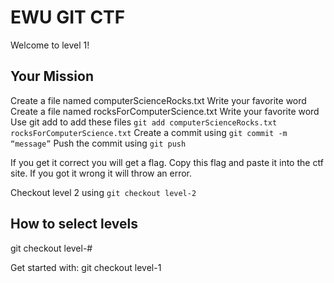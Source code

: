 # EWU GIT CTF

Welcome to level 1!


## Your Mission

Create a file named computerScienceRocks.txt
Write your favorite word
Create a file named rocksForComputerScience.txt
Write your favorite word
Use git add to add these files `git add computerScienceRocks.txt rocksForComputerScience.txt`
Create a commit using `git commit -m “message”`
Push the commit using `git push`

If you get it correct you will get a flag. Copy this flag and paste it into the ctf site. If you got it wrong it will throw an error.

Checkout level 2 using `git checkout level-2`

## How to select levels

git checkout level-#

Get started with: git checkout level-1
